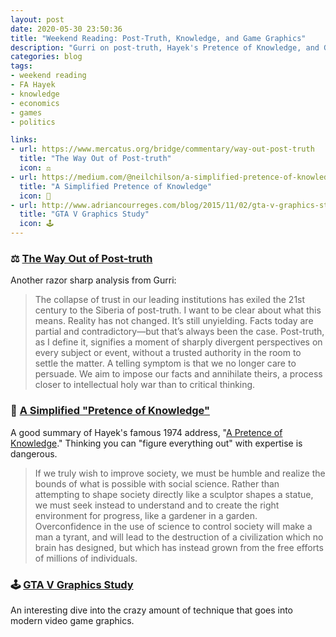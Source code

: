 ```yaml
---
layout: post
date: 2020-05-30 23:50:36
title: "Weekend Reading: Post-Truth, Knowledge, and Game Graphics"
description: "Gurri on post-truth, Hayek's Pretence of Knowledge, and GTA V graphics."
categories: blog
tags:
- weekend reading
- FA Hayek
- knowledge
- economics
- games
- politics

links:
- url: https://www.mercatus.org/bridge/commentary/way-out-post-truth
  title: "The Way Out of Post-truth"
  icon: ⚖️
- url: https://medium.com/@neilchilson/a-simplified-pretence-of-knowledge-111f5f25a36d
  title: "A Simplified Pretence of Knowledge"
  icon: 🧠
- url: http://www.adriancourreges.com/blog/2015/11/02/gta-v-graphics-study/
  title: "GTA V Graphics Study"
  icon: 🕹
---
```


### ⚖️ [The Way Out of Post-truth](https://www.mercatus.org/bridge/commentary/way-out-post-truth "The Way Out of Post-truth")

Another razor sharp analysis from Gurri:

> The collapse of trust in our leading institutions has exiled the 21st century to the Siberia of post-truth. I want to be clear about what this means. Reality has not changed. It’s still unyielding. Facts today are partial and contradictory—but that’s always been the case. Post-truth, as I define it, signifies a moment of sharply divergent perspectives on every subject or event, without a trusted authority in the room to settle the matter. A telling symptom is that we no longer care to persuade. We aim to impose our facts and annihilate theirs, a process closer to intellectual holy war than to critical thinking.

### 🧠 [A Simplified "Pretence of Knowledge"](https://medium.com/@neilchilson/a-simplified-pretence-of-knowledge-111f5f25a36d "A Simplified Pretence of Knowledge")

A good summary of Hayek's famous 1974 address, "[A Pretence of Knowledge](https://www.nobelprize.org/prizes/economic-sciences/1974/hayek/lecture/ "A Pretence of Knowledge")." Thinking you can "figure everything out" with expertise is dangerous.

> If we truly wish to improve society, we must be humble and realize the bounds of what is possible with social science. Rather than attempting to shape society directly like a sculptor shapes a statue, we must seek instead to understand and to create the right environment for progress, like a gardener in a garden. Overconfidence in the use of science to control society will make a man a tyrant, and will lead to the destruction of a civilization which no brain has designed, but which has instead grown from the free efforts of millions of individuals.

### 🕹 [GTA V Graphics Study](http://www.adriancourreges.com/blog/2015/11/02/gta-v-graphics-study/ "GTA V Graphics Study")

An interesting dive into the crazy amount of technique that goes into modern video game graphics.
